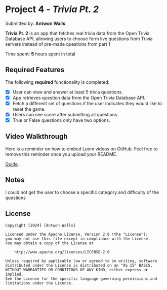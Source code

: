 # Project 4 - *Trivia Pt. 2*

Submitted by: **Antwon Walls**

**Trivia Pt. 2** is an app that fetches real trivia data from the Open Trivia Database API, allowing users to choose form live questions from Trivia servers instead of pre-made questions from part 1 

Time spent: **5** hours spent in total

## Required Features

The following **required** functionality is completed:

- [x] User can view and answer at least 5 trivia questions.
- [x] App retrieves question data from the Open Trivia Database API.
- [x] Fetch a different set of questions if the user indicates they would like to reset the game.
- [x] Users can see score after submitting all questions.
- [x] True or False questions only have two options.

## Video Walkthrough

Here is a reminder on how to embed Loom videos on GitHub. Feel free to remove this reminder once you upload your README. 

[Guide](https://youtu.be/N8_gDqhGGgQ).

## Notes

I could not get the user to choose a specific category and difficulty of the questions

## License

    Copyright [2024] [Antwon Walls]

    Licensed under the Apache License, Version 2.0 (the "License");
    you may not use this file except in compliance with the License.
    You may obtain a copy of the License at

        http://www.apache.org/licenses/LICENSE-2.0

    Unless required by applicable law or agreed to in writing, software
    distributed under the License is distributed on an "AS IS" BASIS,
    WITHOUT WARRANTIES OR CONDITIONS OF ANY KIND, either express or implied.
    See the License for the specific language governing permissions and
    limitations under the License.
